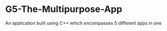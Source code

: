 # G5-The-Multipurpose-App
An application built using C++ which encompasses 5 different apps in one 
